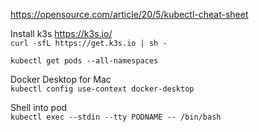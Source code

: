 https://opensource.com/article/20/5/kubectl-cheat-sheet


Install k3s https://k3s.io/  
`curl -sfL https://get.k3s.io | sh -`  

`kubectl get pods --all-namespaces`

Docker Desktop for Mac  
`kubectl config use-context docker-desktop`

Shell into pod  
`kubectl exec --stdin --tty PODNAME -- /bin/bash`
